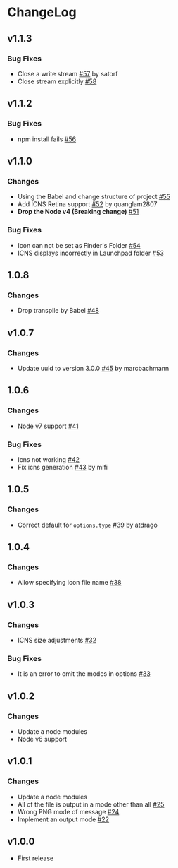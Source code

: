 # ChangeLog

## v1.1.3

### Bug Fixes

* Close a write stream [#57](https://github.com/akabekobeko/npm-icon-gen/pull/57) by satorf
* Close stream explicitly [#58](https://github.com/akabekobeko/npm-icon-gen/issues/58)

## v1.1.2

### Bug Fixes

* npm install fails [#56](https://github.com/akabekobeko/npm-icon-gen/issues/56)

## v1.1.0

### Changes

* Using the Babel and change structure of project [#55](https://github.com/akabekobeko/npm-icon-gen/issues/55)
* Add ICNS Retina support [#52](https://github.com/akabekobeko/npm-icon-gen/pull/52)  by quanglam2807
* **Drop the Node v4 (Breaking change)** [#51](https://github.com/akabekobeko/npm-icon-gen/issues/51)

### Bug Fixes

* Icon can not be set as Finder's Folder [#54](https://github.com/akabekobeko/npm-icon-gen/issues/54)
* ICNS displays incorrectly in Launchpad folder [#53](https://github.com/akabekobeko/npm-icon-gen/issues/53)

## 1.0.8

### Changes

* Drop transpile by Babel [#48](https://github.com/akabekobeko/npm-icon-gen/issues/48)

## v1.0.7

### Changes

* Update uuid to version 3.0.0 [#45](https://github.com/akabekobeko/npm-icon-gen/pull/45) by marcbachmann

## 1.0.6

### Changes

* Node v7 support [#41](https://github.com/akabekobeko/npm-icon-gen/issues/41)

### Bug Fixes

* Icns not working [#42](https://github.com/akabekobeko/npm-icon-gen/issues/42)
* Fix icns generation [#43](https://github.com/akabekobeko/npm-icon-gen/pull/43) by mifi

## 1.0.5

### Changes

* Correct default for `options.type` [#39](https://github.com/akabekobeko/npm-icon-gen/pull/39) by atdrago

## 1.0.4

### Changes

* Allow specifying icon file name [#38](https://github.com/akabekobeko/npm-icon-gen/issues/38)

## v1.0.3

### Changes

* ICNS size adjustments [#32](https://github.com/akabekobeko/npm-icon-gen/issues/32)

### Bug Fixes

* It is an error to omit the modes in options [#33](https://github.com/akabekobeko/npm-icon-gen/issues/33)

## v1.0.2

### Changes

* Update a node modules
* Node v6 support

## v1.0.1

### Changes

* Update a node modules
* All of the file is output in a mode other than all [#25](https://github.com/akabekobeko/npm-icon-gen/issues/25)
* Wrong PNG mode of message [#24](https://github.com/akabekobeko/npm-icon-gen/issues/24)
* Implement an output mode [#22](https://github.com/akabekobeko/npm-icon-gen/issues/22)

## v1.0.0

* First release
